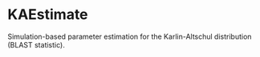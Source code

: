 # KAEstimate
Simulation-based parameter estimation for the Karlin-Altschul distribution (BLAST statistic).
